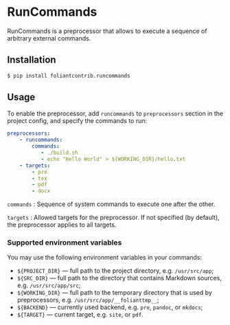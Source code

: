 # RunCommands

RunCommands is a preprocessor that allows to execute a sequence of arbitrary external commands.

## Installation

```bash
$ pip install foliantcontrib.runcommands
```

## Usage

To enable the preprocessor, add `runcommands` to `preprocessors` section in the project config, and specify the commands to run:

```yaml
preprocessors:
    - runcommands:
        commands:
           - ./build.sh
           - echo "Hello World" > ${WORKING_DIR}/hello.txt
    - targets:
        - pre
        - tex
        - pdf
        - docx
```

`commands`
:   Sequence of system commands to execute one after the other.

`targets`
:   Allowed targets for the preprocessor. If not specified (by default), the preprocessor applies to all targets.

### Supported environment variables

You may use the following environment variables in your commands:

* `${PROJECT_DIR}` — full path to the project directory, e.g. `/usr/src/app`;
* `${SRC_DIR}` — full path to the directory that contains Markdown sources, e.g. `/usr/src/app/src`;
* `${WORKING_DIR}` — full path to the temporary directory that is used by preprocessors, e.g. `/usr/src/app/__folianttmp__`;
* `${BACKEND}` — currently used backend, e.g. `pre`, `pandoc`, or `mkdocs`;
* `${TARGET}` — current target, e.g. `site`, or `pdf`.
